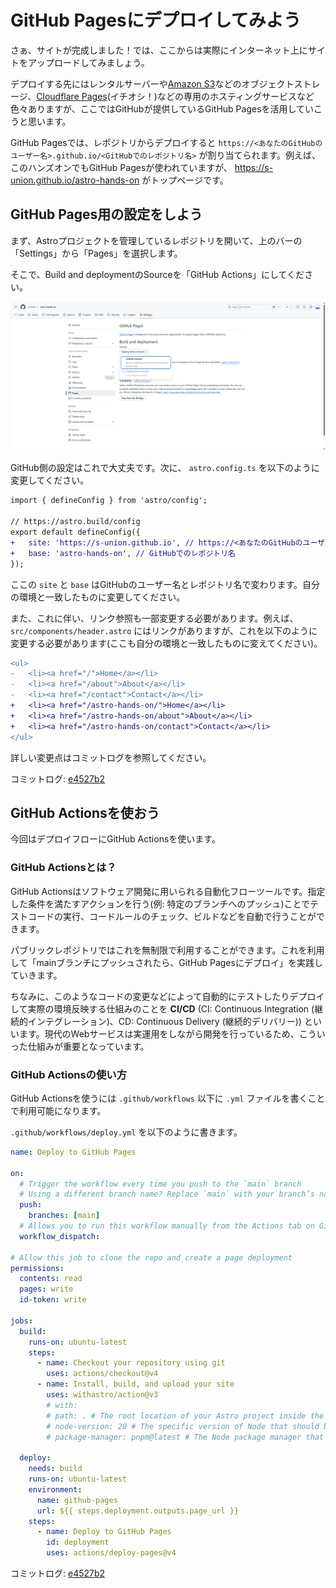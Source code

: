 # GitHub Pagesにデプロイしてみよう

さぁ、サイトが完成しました！では、ここからは実際にインターネット上にサイトをアップロードしてみましょう。

デプロイする先にはレンタルサーバーや[Amazon S3](https://aws.amazon.com/jp/s3/)などのオブジェクトストレージ、[Cloudflare Pages](https://www.cloudflare.com/ja-jp/developer-platform/products/pages/)(イチオシ！)などの専用のホスティングサービスなど色々ありますが、ここではGitHubが提供しているGitHub Pagesを活用していこうと思います。

GitHub Pagesでは、レポジトリからデプロイすると  `https://<あなたのGitHubのユーザー名>.github.io/<GitHubでのレポジトリ名>` が割り当てられます。例えば、このハンズオンでもGitHub Pagesが使われていますが、 https://s-union.github.io/astro-hands-on がトップページです。

## GitHub Pages用の設定をしよう

まず、Astroプロジェクトを管理しているレポジトリを開いて、上のバーの「Settings」から「Pages」を選択します。

そこで、Build and deploymentのSourceを「GitHub Actions」にしてください。

![](/docs/ch3/img/pages_setting.png)

GitHub側の設定はこれで大丈夫です。次に、 `astro.config.ts` を以下のように変更してください。

```diff
import { defineConfig } from 'astro/config';

// https://astro.build/config
export default defineConfig({
+   site: 'https://s-union.github.io', // https://<あなたのGitHubのユーザー名>.github.io
+   base: 'astro-hands-on', // GitHubでのレポジトリ名
});
```

ここの `site` と `base` はGitHubのユーザー名とレポジトリ名で変わります。自分の環境と一致したものに変更してください。

また、これに伴い、リンク参照も一部変更する必要があります。例えば、 `src/components/header.astro` にはリンクがありますが、これを以下のように変更する必要があります(ここも自分の環境と一致したものに変えてください)。

```diff
<ul>
-   <li><a href="/">Home</a></li>
-   <li><a href="/about">About</a></li>
-   <li><a href="/contact">Contact</a></li>
+   <li><a href="/astro-hands-on/">Home</a></li>
+   <li><a href="/astro-hands-on/about">About</a></li>
+   <li><a href="/astro-hands-on/contact">Contact</a></li>
</ul>
```

詳しい変更点はコミットログを参照してください。

コミットログ: [e4527b2](https://github.com/s-union/astro-hands-on/commit/e4527b2208ab7fb93e43e263a29a5f7452044844)

## GitHub Actionsを使おう

今回はデプロイフローにGitHub Actionsを使います。

### GitHub Actionsとは？

GitHub Actionsはソフトウェア開発に用いられる自動化フローツールです。指定した条件を満たすアクションを行う(例: 特定のブランチへのプッシュ)ことでテストコードの実行、コードルールのチェック、ビルドなどを自動で行うことができます。

パブリックレポジトリではこれを無制限で利用することができます。これを利用して「mainブランチにプッシュされたら、GitHub Pagesにデプロイ」を実践していきます。

ちなみに、このようなコードの変更などによって自動的にテストしたりデプロイして実際の環境反映する仕組みのことを **CI/CD** (CI: Continuous Integration (継続的インテグレーション)、CD: Continuous Delivery (継続的デリバリー)) といいます。現代のWebサービスは実運用をしながら開発を行っているため、こういった仕組みが重要となっています。

### GitHub Actionsの使い方

GitHub Actionsを使うには `.github/workflows` 以下に `.yml` ファイルを書くことで利用可能になります。

`.github/workflows/deploy.yml` を以下のように書きます。

```yml
name: Deploy to GitHub Pages

on:
  # Trigger the workflow every time you push to the `main` branch
  # Using a different branch name? Replace `main` with your branch’s name
  push:
    branches: [main]
  # Allows you to run this workflow manually from the Actions tab on GitHub.
  workflow_dispatch:

# Allow this job to clone the repo and create a page deployment
permissions:
  contents: read
  pages: write
  id-token: write

jobs:
  build:
    runs-on: ubuntu-latest
    steps:
      - name: Checkout your repository using git
        uses: actions/checkout@v4
      - name: Install, build, and upload your site
        uses: withastro/action@v3
        # with:
        # path: . # The root location of your Astro project inside the repository. (optional)
        # node-version: 20 # The specific version of Node that should be used to build your site. Defaults to 20. (optional)
        # package-manager: pnpm@latest # The Node package manager that should be used to install dependencies and build your site. Automatically detected based on your lockfile. (optional)

  deploy:
    needs: build
    runs-on: ubuntu-latest
    environment:
      name: github-pages
      url: ${{ steps.deployment.outputs.page_url }}
    steps:
      - name: Deploy to GitHub Pages
        id: deployment
        uses: actions/deploy-pages@v4
```

コミットログ: [e4527b2](https://github.com/s-union/astro-hands-on/commit/e4527b2208ab7fb93e43e263a29a5f7452044844)